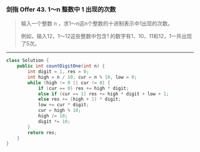 ### 剑指 Offer 43. 1～n 整数中 1 出现的次数

>输入一个整数 n ，求1～n这n个整数的十进制表示中1出现的次数。
>
>例如，输入12，1～12这些整数中包含1 的数字有1、10、11和12，1一共出现了5次。
***
```java
class Solution {
    public int countDigitOne(int n) {
        int digit = 1, res = 0;
        int high = n / 10, cur = n % 10, low = 0;
        while (high != 0 || cur != 0) {
            if (cur == 0) res += high * digit;
            else if (cur == 1) res += high * digit + low + 1;
            else res += (high + 1) * digit;
            low += cur * digit;
            cur = high % 10;
            high /= 10;
            digit *= 10;
        }
        return res;
    }
}
```